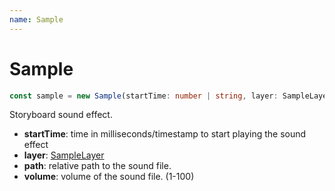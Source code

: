 ```yaml
---
name: Sample
---
```


# Sample
```typescript
const sample = new Sample(startTime: number | string, layer: SampleLayer, path: string, volume: number = 100)
```
Storyboard sound effect.

* **startTime**: time in milliseconds/timestamp to start playing the sound effect
* **layer**: [SampleLayer](/docs/osbjs-enums)
* **path**: relative path to the sound file.
* **volume**: volume of the sound file. (1-100)
